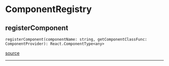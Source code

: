 # ComponentRegistry

## registerComponent

`registerComponent(componentName: string, getComponentClassFunc: ComponentProvider): React.ComponentType<any>`

[source](https://github.com/wix/react-native-navigation/blob/v2/lib/src/components/ComponentRegistry.ts#L12)

---


